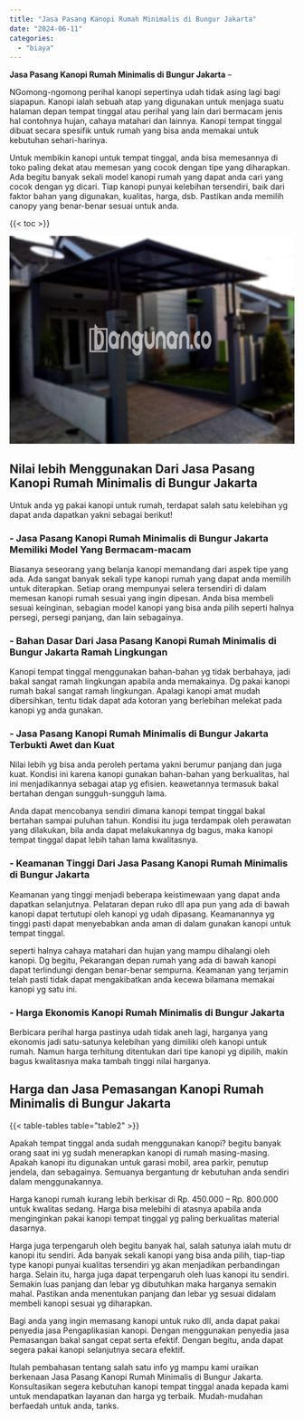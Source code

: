 ```yaml
---
title: "Jasa Pasang Kanopi Rumah Minimalis di Bungur Jakarta"
date: "2024-06-11"
categories: 
  - "biaya"
---
```


**Jasa Pasang Kanopi Rumah Minimalis di Bungur Jakarta** –

NGomong-ngomong perihal kanopi sepertinya udah tidak asing lagi bagi siapapun. Kanopi ialah sebuah atap yang digunakan untuk menjaga suatu halaman depan tempat tinggal atau perihal yang lain dari bermacam jenis hal contohnya hujan, cahaya matahari dan lainnya. Kanopi tempat tinggal dibuat secara spesifik untuk rumah yang bisa anda memakai untuk kebutuhan sehari-harinya.

Untuk membikin kanopi untuk tempat tinggal, anda bisa memesannya di toko paling dekat atau memesan yang cocok dengan tipe yang diharapkan. Ada begitu banyak sekali model kanopi rumah yang dapat anda cari yang cocok dengan yg dicari. Tiap kanopi punyai kelebihan tersendiri, baik dari faktor bahan yang digunakan, kualitas, harga, dsb. Pastikan anda memilih canopy yang benar-benar sesuai untuk anda.

{{< toc >}}

![Jasa Pasang Kanopi Rumah Minimalis di Bungur Jakarta](/images/harga-kanopi-minimalis-48.png)

## Nilai lebih Menggunakan Dari Jasa Pasang Kanopi Rumah Minimalis di Bungur Jakarta

Untuk anda yg pakai kanopi untuk rumah, terdapat salah satu kelebihan yg dapat anda dapatkan yakni sebagai berikut!

### \- Jasa Pasang Kanopi Rumah Minimalis di Bungur Jakarta Memiliki Model Yang Bermacam-macam

Biasanya seseorang yang belanja kanopi memandang dari aspek tipe yang ada. Ada sangat banyak sekali type kanopi rumah yang dapat anda memilih untuk diterapkan. Setiap orang mempunyai selera tersendiri di dalam memesan kanopi rumah sesuai yang ingin dipesan. Anda bisa membeli sesuai keinginan, sebagian model kanopi yang bisa anda pilih seperti halnya persegi, persegi panjang, dan lain sebagainya.

### \- Bahan Dasar Dari Jasa Pasang Kanopi Rumah Minimalis di Bungur Jakarta Ramah Lingkungan

Kanopi tempat tinggal menggunakan bahan-bahan yg tidak berbahaya, jadi bakal sangat ramah lingkungan apabila anda memakainya. Dg pakai kanopi rumah bakal sangat ramah lingkungan. Apalagi kanopi amat mudah dibersihkan, tentu tidak dapat ada kotoran yang berlebihan melekat pada kanopi yg anda gunakan.

### \- Jasa Pasang Kanopi Rumah Minimalis di Bungur Jakarta Terbukti Awet dan Kuat

Nilai lebih yg bisa anda peroleh pertama yakni berumur panjang dan juga kuat. Kondisi ini karena kanopi gunakan bahan-bahan yang berkualitas, hal ini menjadikannya sebagai atap yg efisien. keawetannya termasuk bakal bertahan dengan sungguh-sungguh lama.

Anda dapat mencobanya sendiri dimana kanopi tempat tinggal bakal bertahan sampai puluhan tahun. Kondisi itu juga terdampak oleh perawatan yang dilakukan, bila anda dapat melakukannya dg bagus, maka kanopi tempat tinggal dapat lebih tahan lama kwalitasnya.

### \- Keamanan Tinggi Dari Jasa Pasang Kanopi Rumah Minimalis di Bungur Jakarta

Keamanan yang tinggi menjadi beberapa keistimewaan yang dapat anda dapatkan selanjutnya. Pelataran depan ruko dll apa pun yang ada di bawah kanopi dapat tertutupi oleh kanopi yg udah dipasang. Keamanannya yg tinggi pasti dapat menyebabkan anda aman di dalam gunakan kanopi untuk tempat tinggal.

seperti halnya cahaya matahari dan hujan yang mampu dihalangi oleh kanopi. Dg begitu, Pekarangan depan rumah yang ada di bawah kanopi dapat terlindungi dengan benar-benar sempurna. Keamanan yang terjamin telah pasti tidak dapat mengakibatkan anda kecewa bilamana memakai kanopi yg satu ini.

### \- Harga Ekonomis Kanopi Rumah Minimalis di Bungur Jakarta

Berbicara perihal harga pastinya udah tidak aneh lagi, harganya yang ekonomis jadi satu-satunya kelebihan yang dimiliki oleh kanopi untuk rumah. Namun harga terhitung ditentukan dari tipe kanopi yg dipilih, makin bagus kwalitasnya maka tambah tinggi nilai harganya.

## Harga dan Jasa Pemasangan Kanopi Rumah Minimalis di Bungur Jakarta

{{< table-tables table="table2" >}}

Apakah tempat tinggal anda sudah menggunakan kanopi? begitu banyak orang saat ini yg sudah menerapkan kanopi di rumah masing-masing. Apakah kanopi itu digunakan untuk garasi mobil, area parkir, penutup jendela, dan sebagainya. Semuanya bergantung dr kebutuhan anda sendiri dalam menggunakannya.

Harga kanopi rumah kurang lebih berkisar di Rp. 450.000 – Rp. 800.000 untuk kwalitas sedang. Harga bisa melebihi di atasnya apabila anda menginginkan pakai kanopi tempat tinggal yg paling berkualitas material dasarnya.

Harga juga terpengaruh oleh begitu banyak hal, salah satunya ialah mutu dr kanopi itu sendiri. Ada banyak sekali kanopi yang bisa anda pilih, tiap-tiap type kanopi punyai kualitas tersendiri yg akan menjadikan perbandingan harga. Selain itu, harga juga dapat terpengaruh oleh luas kanopi itu sendiri. Semakin luas panjang dan lebar yg dibutuhkan maka harganya semakin mahal. Pastikan anda menentukan panjang dan lebar yg sesuai didalam membeli kanopi sesuai yg diharapkan.

Bagi anda yang ingin memasang kanopi untuk ruko dll, anda dapat pakai penyedia jasa Pengaplikasian kanopi. Dengan menggunakan penyedia jasa Pemasangan bakal sangat cepat serta efektif. Dengan begitu, anda dapat segera pakai kanopi selanjutnya secara efektif.

Itulah pembahasan tentang salah satu info yg mampu kami uraikan berkenaan Jasa Pasang Kanopi Rumah Minimalis di Bungur Jakarta. Konsultasikan segera kebutuhan kanopi tempat tinggal anada kepada kami untuk mendapatkan layanan dan harga yg terbaik. Mudah-mudahan berfaedah untuk anda, tanks.
